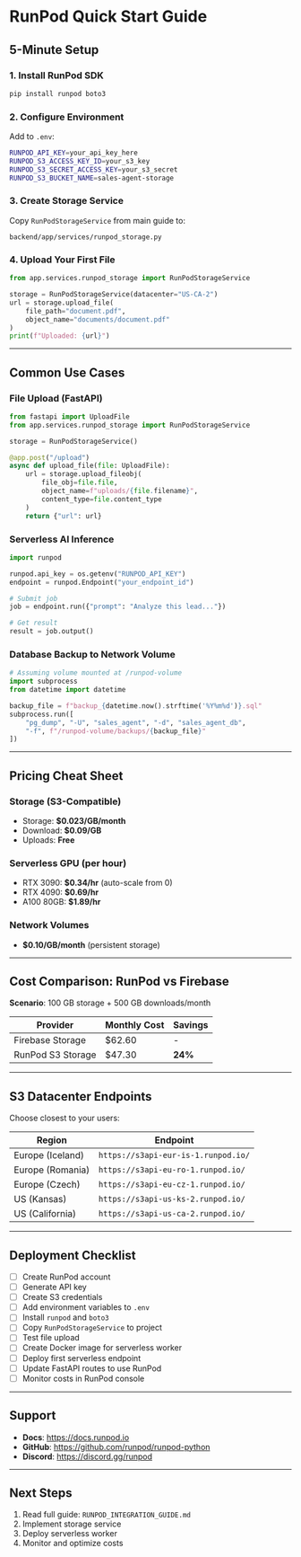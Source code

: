 # RunPod Quick Start Guide

## 5-Minute Setup

### 1. Install RunPod SDK

```bash
pip install runpod boto3
```

### 2. Configure Environment

Add to `.env`:
```bash
RUNPOD_API_KEY=your_api_key_here
RUNPOD_S3_ACCESS_KEY_ID=your_s3_key
RUNPOD_S3_SECRET_ACCESS_KEY=your_s3_secret
RUNPOD_S3_BUCKET_NAME=sales-agent-storage
```

### 3. Create Storage Service

Copy `RunPodStorageService` from main guide to:
```
backend/app/services/runpod_storage.py
```

### 4. Upload Your First File

```python
from app.services.runpod_storage import RunPodStorageService

storage = RunPodStorageService(datacenter="US-CA-2")
url = storage.upload_file(
    file_path="document.pdf",
    object_name="documents/document.pdf"
)
print(f"Uploaded: {url}")
```

---

## Common Use Cases

### File Upload (FastAPI)

```python
from fastapi import UploadFile
from app.services.runpod_storage import RunPodStorageService

storage = RunPodStorageService()

@app.post("/upload")
async def upload_file(file: UploadFile):
    url = storage.upload_fileobj(
        file_obj=file.file,
        object_name=f"uploads/{file.filename}",
        content_type=file.content_type
    )
    return {"url": url}
```

### Serverless AI Inference

```python
import runpod

runpod.api_key = os.getenv("RUNPOD_API_KEY")
endpoint = runpod.Endpoint("your_endpoint_id")

# Submit job
job = endpoint.run({"prompt": "Analyze this lead..."})

# Get result
result = job.output()
```

### Database Backup to Network Volume

```python
# Assuming volume mounted at /runpod-volume
import subprocess
from datetime import datetime

backup_file = f"backup_{datetime.now().strftime('%Y%m%d')}.sql"
subprocess.run([
    "pg_dump", "-U", "sales_agent", "-d", "sales_agent_db",
    "-f", f"/runpod-volume/backups/{backup_file}"
])
```

---

## Pricing Cheat Sheet

### Storage (S3-Compatible)
- Storage: **$0.023/GB/month**
- Download: **$0.09/GB**
- Uploads: **Free**

### Serverless GPU (per hour)
- RTX 3090: **$0.34/hr** (auto-scale from 0)
- RTX 4090: **$0.69/hr**
- A100 80GB: **$1.89/hr**

### Network Volumes
- **$0.10/GB/month** (persistent storage)

---

## Cost Comparison: RunPod vs Firebase

**Scenario**: 100 GB storage + 500 GB downloads/month

| Provider | Monthly Cost | Savings |
|----------|--------------|---------|
| Firebase Storage | $62.60 | - |
| RunPod S3 Storage | $47.30 | **24%** |

---

## S3 Datacenter Endpoints

Choose closest to your users:

| Region | Endpoint |
|--------|----------|
| Europe (Iceland) | `https://s3api-eur-is-1.runpod.io/` |
| Europe (Romania) | `https://s3api-eu-ro-1.runpod.io/` |
| Europe (Czech) | `https://s3api-eu-cz-1.runpod.io/` |
| US (Kansas) | `https://s3api-us-ks-2.runpod.io/` |
| US (California) | `https://s3api-us-ca-2.runpod.io/` |

---

## Deployment Checklist

- [ ] Create RunPod account
- [ ] Generate API key
- [ ] Create S3 credentials
- [ ] Add environment variables to `.env`
- [ ] Install `runpod` and `boto3`
- [ ] Copy `RunPodStorageService` to project
- [ ] Test file upload
- [ ] Create Docker image for serverless worker
- [ ] Deploy first serverless endpoint
- [ ] Update FastAPI routes to use RunPod
- [ ] Monitor costs in RunPod console

---

## Support

- **Docs**: https://docs.runpod.io
- **GitHub**: https://github.com/runpod/runpod-python
- **Discord**: https://discord.gg/runpod

---

## Next Steps

1. Read full guide: `RUNPOD_INTEGRATION_GUIDE.md`
2. Implement storage service
3. Deploy serverless worker
4. Monitor and optimize costs
